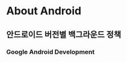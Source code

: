 # About Android
## 안드로이드 버전별 백그라운드 정책


 
### Google Android Development

<!--stackedit_data:
eyJoaXN0b3J5IjpbNTQ1NTgwNDU2LC00Mjg4NTgxMzUsNDgxMj
MyNzE4XX0=
-->
